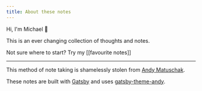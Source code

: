 ```yaml
---
title: About these notes
---
```


Hi, I'm Michael 👋

This is an ever changing collection of thoughts and notes.

Not sure where to start? Try my [[favourite notes]]

---

This method of note taking is shamelessly stolen from [Andy Matuschak](https://notes.andymatuschak.org/About_these_notes).

These notes are built with [Gatsby](https://gatsbyjs.org) and uses [gatsby-theme-andy](https://github.com/aravindballa/gatsby-theme-andy/).